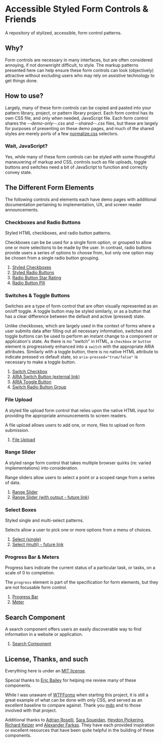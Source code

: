 # Accessible Styled Form Controls & Friends
A repository of stylized, accessible, form control patterns. 

## Why?
Form controls are necessary in many interfaces, but are often considered annoying, if not donwnright difficult, to style. The markup patterns presented here can help ensure these form controls can look (objectively) attractive without excluding users who may rely on assistive technology to get things done.     


## How to use?
Largely, many of these form controls can be copied and pasted into your pattern library, project, or pattern library project. Each form control has its own CSS file, and only when needed, JavaScript file. Each form control shares the *--demo-only--.css* and *--shared--.css* files, but these are largely for purposes of presenting on these demo pages, and much of the shared styles are merely ports of a few [normalize.css](https://necolas.github.io/normalize.css/) selectors.  


### Wait, JavaScript?
Yes, while many of these form controls can be styled with some thoughtful maneuvering of markup and CSS, controls such as file uploads, toggle buttons and switches need a bit of JavaScript to function and correctly convey state. 


## The Different Form Elements
The following controls and elements each have demo pages with additional documentation pertaining to implementation, UX, and screen reader announcements.


### Checkboxes and Radio Buttons
Styled HTML checkboxes, and radio button patterns.  

Checkboxes can be be used for a single form option, or grouped to allow one or more selections to be made by the user. In contrast, radio buttons provide users a series of options to choose from, but only one option may be chosen from a single radio button grouping.

1. [Styled Checkboxes](src/checkbox)
2. [Styled Radio Buttons](src/radio-button)  
3. [Radio Button Star Rating](src/radio-button--rating)  
4. [Radio Button Pill](src/radio-button--pill)  


### Switches & Toggle Buttons 
Switches are a type of form control that are often visually represented as an on/off toggle. A toggle button may be styled similarly, or as a button that has a clear difference between the default and active (pressed) state.

Unlike checkboxes, which are largely used in the context of forms where a user submits data after filling out all necessary information, switches and toggle buttons can be used to perform an instant change to a component or application's state. As there is no "switch" in HTML, a `checkbox` or `button` element is progressively enhanced into a `switch` with the appropriate ARIA attributes. Similarly with a toggle button, there is no native HTML attribute to indicate pressed vs default state, so `aria-pressed="true/false"` is necessary to make a toggle button.

1. [Switch Checkbox](src/checkbox--switch)
2. [ARIA Switch Button (external link)](https://scottaohara.github.io/aria-switch-button/)
3. [ARIA Toggle Button](src/toggle-button-switch)
4. [Switch Radio Button Group](src/radio-button--switch)


### File Upload
A styled file upload form control that relies upon the native HTML input for providing the appropriate announcements to screen readers.

A file upload allows users to add one, or more, files to upload on form submission.  

1. [File Upload](src/file-upload)  


### Range Slider
A styled range form control that takes multiple browser quirks (re: varied implementations) into consideration.  

Range sliders allow users to select a point or a scoped range from a series of data.

1. [Range Slider](src/range-slider)  
2. [Range Slider (with output - future link)](#)


### Select Boxes
Styled single and multi-select patterns.  

Selects allow a user to pick one or more options from a menu of choices.

1. [Select (single)](src/select)  
2. [Select (multi) - future link](#)  


### Progress Bar & Meters
Progress bars indicate the current status of a particular task, or tasks, on a scale of 0 to completion. 

The <code>progress</code> element is part of the specification for form elements, but they are not focusable form control.

1. [Progress Bar](src/progress-bar)  
2. [Meter](src/meter)


## Search Component
A search component offers users an easily discoverable way to find information in a website or application.   

1. [Search Component](src/search)  


## License, Thanks, and such
Everything here is under an [MIT license](https://github.com/scottaohara/accessible-components/blob/master/LICENSE.md).

Special thanks to [Eric Bailey](https://github.com/ericwbailey) for helping me review many of these components. 

While I was unaware of [WTFForms](http://wtfforms.com/) when starting this project, it is still a great example of what can be done with only CSS, and served as an excellent baseline to compare against. Thank you <a href="https://twitter.com/mdo">mdo</a> and to those involved with that project.

Additional thanks to [Adrian Roselli](http://adrianroselli.com/), [Sara Soueidan](https://www.sarasoueidan.com/), [Heydon Pickering](https://inclusive-components.design/), [Richard Keizer](https://codepen.io/rakeizer) and [Alexander Farkas](https://github.com/aFarkas). They have each provided inspiration or excellent resources that have been quite helpful in the building of these components.

